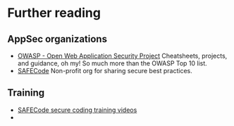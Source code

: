 # Further reading

## AppSec organizations
* [OWASP - Open Web Application Security Project](https://owasp.org) Cheatsheets, projects, and guidance, oh my! So much more than the OWASP Top 10 list.
* [SAFECode](https://safecode.org) Non-profit org for sharing secure best practices.


## Training
* [SAFECode secure coding training videos](https://safecode.org/training)
* 
